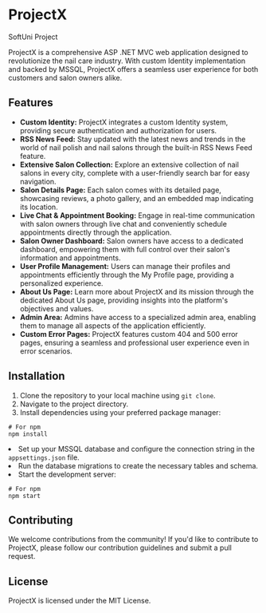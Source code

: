 <div class="container">

  <h1>ProjectX</h1>
  <p>SoftUni Project</p>

  <p>ProjectX is a comprehensive ASP .NET MVC web application designed to revolutionize the nail care industry. With custom Identity implementation and backed by MSSQL, ProjectX offers a seamless user experience for both customers and salon owners alike.</p>

  <h2>Features</h2>
  <ul class="feature-list">
    <li><strong>Custom Identity:</strong> ProjectX integrates a custom Identity system, providing secure authentication and authorization for users.</li>
    <li><strong>RSS News Feed:</strong> Stay updated with the latest news and trends in the world of nail polish and nail salons through the built-in RSS News Feed feature.</li>
    <li><strong>Extensive Salon Collection:</strong> Explore an extensive collection of nail salons in every city, complete with a user-friendly search bar for easy navigation.</li>
    <li><strong>Salon Details Page:</strong> Each salon comes with its detailed page, showcasing reviews, a photo gallery, and an embedded map indicating its location.</li>
    <li><strong>Live Chat & Appointment Booking:</strong> Engage in real-time communication with salon owners through live chat and conveniently schedule appointments directly through the application.</li>
    <li><strong>Salon Owner Dashboard:</strong> Salon owners have access to a dedicated dashboard, empowering them with full control over their salon's information and appointments.</li>
    <li><strong>User Profile Management:</strong> Users can manage their profiles and appointments efficiently through the My Profile page, providing a personalized experience.</li>
    <li><strong>About Us Page:</strong> Learn more about ProjectX and its mission through the dedicated About Us page, providing insights into the platform's objectives and values.</li>
    <li><strong>Admin Area:</strong> Admins have access to a specialized admin area, enabling them to manage all aspects of the application efficiently.</li>
    <li><strong>Custom Error Pages:</strong> ProjectX features custom 404 and 500 error pages, ensuring a seamless and professional user experience even in error scenarios.</li>
  </ul>

  <h2>Installation</h2>
  <ol>
    <li>Clone the repository to your local machine using <code class="code-block">git clone</code>.</li>
    <li>Navigate to the project directory.</li>
    <li>Install dependencies using your preferred package manager:</li>
  </ol>
  <pre class="code-block"><code># For npm
npm install
</code></pre>
  <li>Set up your MSSQL database and configure the connection string in the <code class="code-block">appsettings.json</code> file.</li>
  <li>Run the database migrations to create the necessary tables and schema.</li>
  <li>Start the development server:</li>
  <pre class="code-block"><code># For npm
npm start
</code></pre>

  <h2>Contributing</h2>
  <p>We welcome contributions from the community! If you'd like to contribute to ProjectX, please follow our contribution guidelines and submit a pull request.</p>

  <h2>License</h2>
  <p>ProjectX is licensed under the MIT License.</p>

</div>
